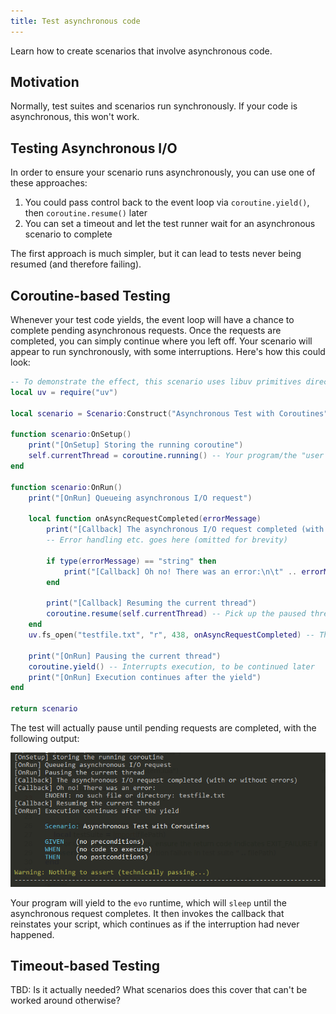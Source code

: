 ```yaml
---
title: Test asynchronous code
---
```


Learn how to create scenarios that involve asynchronous code.

## Motivation

Normally, test suites and scenarios run synchronously. If your code is asynchronous, this won't work.

## Testing Asynchronous I/O

In order to ensure your scenario runs asynchronously, you can use one of these approaches:

1. You could pass control back to the event loop via ``coroutine.yield()``, then ``coroutine.resume()`` later
2. You can set a timeout and let the test runner wait for an asynchronous scenario to complete

The first approach is much simpler, but it can lead to tests never being resumed (and therefore failing).

## Coroutine-based Testing

Whenever your test code yields, the event loop will have a chance to complete pending asynchronous requests. Once the requests are completed, you can simply continue where you left off. Your scenario will appear to run synchronously, with some interruptions. Here's how this could look:

```lua title="async-test-with-coroutines.lua"
-- To demonstrate the effect, this scenario uses libuv primitives directly
local uv = require("uv")

local scenario = Scenario:Construct("Asynchronous Test with Coroutines")

function scenario:OnSetup()
	print("[OnSetup] Storing the running coroutine")
	self.currentThread = coroutine.running() -- Your program/the "user script" is stored here
end

function scenario:OnRun()
	print("[OnRun] Queueing asynchronous I/O request")

	local function onAsyncRequestCompleted(errorMessage)
		print("[Callback] The asynchronous I/O request completed (with or without errors)")
		-- Error handling etc. goes here (omitted for brevity)

		if type(errorMessage) == "string" then
			print("[Callback] Oh no! There was an error:\n\t" .. errorMessage)
		end

		print("[Callback] Resuming the current thread")
		coroutine.resume(self.currentThread) -- Pick up the paused thread and continue with running your test
	end
	uv.fs_open("testfile.txt", "r", 438, onAsyncRequestCompleted) -- This will error if the file doesn't exist, but that's OK

	print("[OnRun] Pausing the current thread")
	coroutine.yield() -- Interrupts execution, to be continued later
	print("[OnRun] Execution continues after the yield")
end

return scenario
```

The test will actually pause until pending requests are completed, with the following output:

![Example output for a scenario that pauses for asynchronous I/O](async-scenario-output-example.png)

Your program will yield to the ``evo`` runtime, which will ``sleep`` until the asynchronous request completes. It then invokes the callback that reinstates your script, which continues as if the interruption had never happened.

## Timeout-based Testing

TBD: Is it actually needed? What scenarios does this cover that can't be worked around otherwise?
